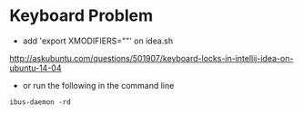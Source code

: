 # Keyboard Problem

- add 'export XMODIFIERS=""' on idea.sh

http://askubuntu.com/questions/501907/keyboard-locks-in-intellij-idea-on-ubuntu-14-04

- or run the following in the command line

```shell
ibus-daemon -rd
```

